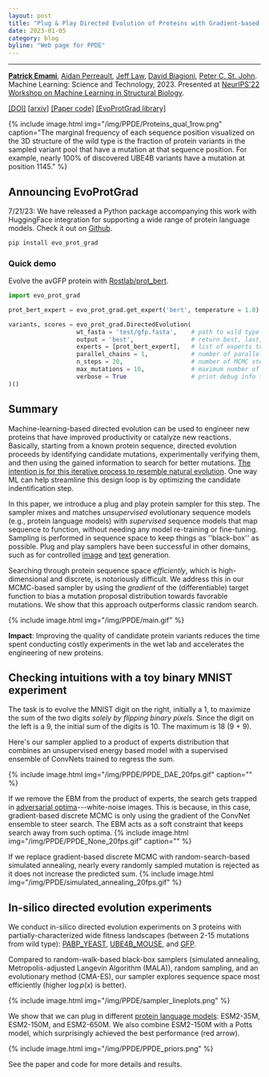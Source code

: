 ```yaml
---
layout: post
title: "Plug & Play Directed Evolution of Proteins with Gradient-based Discrete MCMC"
date: 2023-01-05
category: blog
byline: "Web page for PPDE"
---
```


<script type="text/javascript" async
  src="https://cdn.mathjax.org/mathjax/latest/MathJax.js?config=TeX-MML-AM_CHTML">
</script>

<script type="text/x-mathjax-config">
MathJax.Hub.Config({
  TeX: { equationNumbers: { autoNumber: "AMS" } },
  tex2jax: {inlineMath: [['$','$'], ['\\(','\\)']]}
});
</script>

---
[**Patrick Emami**](https://pemami4911.github.io), [Aidan Perreault](https://dblp.org/pid/230/7966.html), [Jeff Law](https://scholar.google.com/citations?user=N4r7gmAAAAAJ&hl=en&oi=ao), [David Biagioni](https://scholar.google.com/citations?user=971GyxQAAAAJ&hl=en&oi=sra), [Peter C. St. John](https://pcstj.com/cv/).
Machine Learning: Science and Technology, 2023. 
Presented at [NeurIPS'22 Workshop on Machine Learning in Structural Biology](https://www.mlsb.io/).

[[DOI]](https://iopscience.iop.org/article/10.1088/2632-2153/accacd) [[arxiv]](https://arxiv.org/abs/2212.09925) [[Paper code]](https://github.com/pemami4911/ppde)   [[EvoProtGrad library]](https://github.com/NREL/EvoProtGrad)

{%
    include image.html
    img="/img/PPDE/Proteins_qual_1row.png"
    caption="The marginal frequency of each sequence position visualized on the 3D structure of the wild type is the fraction of protein variants in the sampled variant pool that have a mutation at that sequence position. For example, nearly 100% of discovered UBE4B variants have a mutation at position 1145."
%}

## Announcing EvoProtGrad

7/21/23: We have released a Python package accompanying this work with HuggingFace integration for supporting a wide range of protein language models. Check it out on [Github](https://github.com/NREL/EvoProtGrad).

```bash
pip install evo_prot_grad
```

### Quick demo

Evolve the avGFP protein with [Rostlab/prot_bert](https://huggingface.co/Rostlab/prot_bert).


```python
import evo_prot_grad

prot_bert_expert = evo_prot_grad.get_expert('bert', temperature = 1.0)

variants, scores = evo_prot_grad.DirectedEvolution(
                   wt_fasta = 'test/gfp.fasta',    # path to wild type fasta file
                   output = 'best',                # return best, last, all variants    
                   experts = [prot_bert_expert],   # list of experts to compose
                   parallel_chains = 1,            # number of parallel chains to run
                   n_steps = 20,                   # number of MCMC steps per chain
                   max_mutations = 10,             # maximum number of mutations per variant
                   verbose = True                  # print debug info to command line
)()
```

## Summary

Machine-learning-based directed evolution can be used to engineer new proteins that have improved productivity or catalyze new reactions. Basically, starting from a known protein sequence, directed evolution proceeds by identifying candidate mutations, experimentally verifying them, and then using the gained information to search for better mutations. [The intention is for this iterative process to resemble natural evolution](http://www.cheme.caltech.edu/groups/fha/old_website_2011_06_08/Arnold_ACR_1998.pdf). One way ML can help streamline this design loop is by optimizing the candidate indentification step.

In this paper, we introduce a plug and play protein sampler for this step. The sampler mixes and matches *unsupervised* evolutionary sequence models (e.g., protein language models) with *supervised* sequence models that map sequence to function, without needing any model re-training or fine-tuning. Sampling is performed in sequence space to keep things as ''black-box'' as possible. Plug and play samplers have been successful in other domains, such as for controlled [image](https://openaccess.thecvf.com/content_cvpr_2017/html/Nguyen_Plug__Play_CVPR_2017_paper.html) and [text](https://arxiv.org/abs/1912.02164) generation.

Searching through protein sequence space *efficiently*, which is high-dimensional and discrete, is notoriously difficult. We address this in our MCMC-based sampler by using the *gradient* of the (differentiable) target function to bias a mutation proposal distribution towards favorable mutations. We show that this approach outperforms classic random search.

{%
    include image.html
    img="/img/PPDE/main.gif"
%}

**Impact**: Improving the quality of candidate protein variants reduces the time spent conducting costly experiments in the wet lab and accelerates the engineering of new proteins.

## Checking intuitions with a toy binary MNIST experiment

The task is to evolve the MNIST digit on the right, initially a 1, to maximize the sum of the two digits *solely by flipping binary pixels*. Since the digit on the left is a 9, the initial sum of the digits is 10. The maximum is 18 (9 + 9).

Here's our sampler applied to a product of experts distribution that combines an unsupervised energy based model with a supervised ensemble of ConvNets trained to regress the sum.

{%
    include image.html
    img="/img/PPDE/PPDE_DAE_20fps.gif"
    caption=""
%}

If we remove the EBM from the product of experts, the search gets trapped in [adversarial optima](https://arxiv.org/abs/1312.6199)---white-noise images. This is because, in this case, gradient-based discrete MCMC is only using the gradient of the ConvNet ensemble to steer search. The EBM acts as a soft constraint that keeps search away from such optima.
{%
    include image.html
    img="/img/PPDE/PPDE_None_20fps.gif"
    caption=""
%}

If we replace gradient-based discrete MCMC with random-search-based simulated annealing, nearly every randomly sampled mutation is rejected as it does not increase the predicted sum.
{%
    include image.html
    img="/img/PPDE/simulated_annealing_20fps.gif"
%}

## In-silico directed evolution experiments

We conduct in-silico directed evolution experiments on 3 proteins with partially-characterized wide fitness landscapes (between 2-15 mutations from wild type): [PABP_YEAST](https://www.uniprot.org/uniprot/P04147), [UBE4B_MOUSE](https://www.uniprot.org/uniprotkb/Q9ES00/entry), and [GFP](https://www.uniprot.org/uniprotkb/P42212/entry).

Compared to random-walk-based black-box samplers (simulated annealing, Metropolis-adjusted Langevin Algorithm (MALA)), random sampling, and an evolutionary method (CMA-ES), our sampler explores sequence space most efficiently (higher $\log p(x)$ is better).

{%
    include image.html
    img="/img/PPDE/sampler_lineplots.png"
%}

We show that we can plug in different [protein language models](https://www.biorxiv.org/content/10.1101/2022.07.20.500902v3): ESM2-35M, ESM2-150M, and ESM2-650M. We also combine ESM2-150M with a Potts model, which surprisingly achieved the best performance (red arrow).

{%
    include image.html
    img="/img/PPDE/PPDE_priors.png"
%}

See the paper and code for more details and results.
